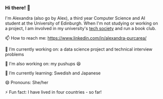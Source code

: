 ### Hi there! 🐣

I'm Alexandra (also go by Alex), a third year Computer Science and AI student at the University of Edinburgh. When I'm not studying or working on a project, I am involved in my university's [tech society](https://comp-soc.com/) and run a book club.

📫 How to reach me: https://www.linkedin.com/in/alexandra-purcarea/

🔭 I’m currently working on: a data science project and technical interview problems

💪 I'm also working on: my pushups 😆

🌱 I’m currently learning: Swedish and Japanese

😄 Pronouns: She/her

⚡ Fun fact: I have lived in four countries - so far!
